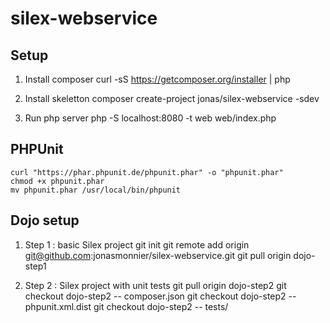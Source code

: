 silex-webservice
================

Setup
----------------

1.  Install composer
    curl -sS https://getcomposer.org/installer | php

2.  Install skeletton
    composer create-project jonas/silex-webservice -sdev

3.  Run php server
    php -S localhost:8080 -t web web/index.php


PHPUnit
----------------

    curl "https://phar.phpunit.de/phpunit.phar" -o "phpunit.phar"
    chmod +x phpunit.phar
    mv phpunit.phar /usr/local/bin/phpunit


Dojo setup
----------------

1.  Step 1 : basic Silex project
    git init
    git remote add origin git@github.com:jonasmonnier/silex-webservice.git
    git pull origin dojo-step1

2.  Step 2 : Silex project with unit tests
    git pull origin dojo-step2
    git checkout dojo-step2 -- composer.json
    git checkout dojo-step2 -- phpunit.xml.dist
    git checkout dojo-step2 -- tests/  
